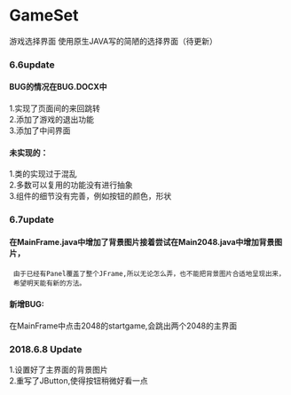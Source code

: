 # GameSet
游戏选择界面
  使用原生JAVA写的简陋的选择界面（待更新）

### 6.6update
#### BUG的情况在BUG.DOCX中
1.实现了页面间的来回跳转  
2.添加了游戏的退出功能  
3.添加了中间界面

#### 未实现的：
1.类的实现过于混乱  
2.多数可以复用的功能没有进行抽象  
3.组件的细节没有完善，例如按钮的颜色，形状

### 6.7update
#### 在MainFrame.java中增加了背景图片接着尝试在Main2048.java中增加背景图片，  
     由于已经有Panel覆盖了整个JFrame,所以无论怎么弄，也不能把背景图片合适地呈现出来，  
     希望明天能有新的方法。

#### 新增BUG:
在MainFrame中点击2048的startgame,会跳出两个2048的主界面

### 2018.6.8 Update
1.设置好了主界面的背景图片  
2.重写了JButton,使得按钮稍微好看一点
